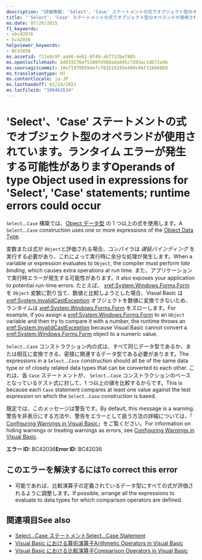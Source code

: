 ```yaml
---
description: "詳細情報: 'Select'、'Case' ステートメントの式でオブジェクト型のオペランドが使用されています。ランタイム エラーが発生する可能性があります"
title: "'Select'、'Case' ステートメントの式でオブジェクト型のオペランドが使用されています。ランタイム エラーが発生する可能性があります"
ms.date: 07/20/2015
f1_keywords:
- vbc42036
- bc42036
helpviewer_keywords:
- BC42036
ms.assetid: f11e9c9f-aa66-4eb1-8f49-abf713bef885
ms.openlocfilehash: bd819276ef5180f4568ada845c7d93ac1d672a4b
ms.sourcegitcommit: 10e719780594efc781b15295e499c66f316068b8
ms.translationtype: HT
ms.contentlocale: ja-JP
ms.lasthandoff: 02/14/2021
ms.locfileid: "100463534"
---
```

# <a name="operands-of-type-object-used-in-expressions-for-select-case-statements-runtime-errors-could-occur"></a><span data-ttu-id="7059b-103">'Select'、'Case' ステートメントの式でオブジェクト型のオペランドが使用されています。ランタイム エラーが発生する可能性があります</span><span class="sxs-lookup"><span data-stu-id="7059b-103">Operands of type Object used in expressions for 'Select', 'Case' statements; runtime errors could occur</span></span>

<span data-ttu-id="7059b-104">`Select`...`Case` 構築では、[Object データ型](../language-reference/data-types/object-data-type.md) の 1 つ以上の式を使用します。</span><span class="sxs-lookup"><span data-stu-id="7059b-104">A `Select`...`Case` construction uses one or more expressions of the [Object Data Type](../language-reference/data-types/object-data-type.md).</span></span>  
  
 <span data-ttu-id="7059b-105">変数または式が `Object`と評価される場合、コンパイラは *遅延バインディング* を実行する必要があり、これによって実行時に余分な処理が発生します。</span><span class="sxs-lookup"><span data-stu-id="7059b-105">When a variable or expression evaluates to `Object`, the compiler must perform *late binding*, which causes extra operations at run time.</span></span> <span data-ttu-id="7059b-106">また、アプリケーションで実行時エラーが発生する可能性があります。</span><span class="sxs-lookup"><span data-stu-id="7059b-106">It also exposes your application to potential run-time errors.</span></span> <span data-ttu-id="7059b-107">たとえば、 <xref:System.Windows.Forms.Form> を `Object` 変数に割り当て、数値と比較しようとした場合、Visual Basic は <xref:System.InvalidCastException> オブジェクトを数値に変換できないため、ランタイムは <xref:System.Windows.Forms.Form> をスローします。</span><span class="sxs-lookup"><span data-stu-id="7059b-107">For example, if you assign a <xref:System.Windows.Forms.Form> to an `Object` variable and then try to compare it with a number, the runtime throws an <xref:System.InvalidCastException> because Visual Basic cannot convert a <xref:System.Windows.Forms.Form> object to a numeric value.</span></span>  
  
 <span data-ttu-id="7059b-108">`Select`...`Case` コンストラクション内の式は、すべて同じデータ型であるか、または相互に変換できる、密接に関連するデータ型である必要があります。</span><span class="sxs-lookup"><span data-stu-id="7059b-108">The expressions in a `Select`...`Case` construction should all be of the same data type or of closely related data types that can be converted to each other.</span></span> <span data-ttu-id="7059b-109">これは、各 `Case` ステートメントが、 `Select`...`Case` コンストラクションのベースとなっているテスト式に対して、1 つ以上の値を比較するからです。</span><span class="sxs-lookup"><span data-stu-id="7059b-109">This is because each `Case` statement compares at least one value against the test expression on which the `Select`...`Case` construction is based.</span></span>  
  
 <span data-ttu-id="7059b-110">既定では、このメッセージは警告です。</span><span class="sxs-lookup"><span data-stu-id="7059b-110">By default, this message is a warning.</span></span> <span data-ttu-id="7059b-111">警告を非表示にする方法や、警告をエラーとして扱う方法の詳細については、「 [Configuring Warnings in Visual Basic](/visualstudio/ide/configuring-warnings-in-visual-basic)」をご覧ください。</span><span class="sxs-lookup"><span data-stu-id="7059b-111">For information on hiding warnings or treating warnings as errors, see [Configuring Warnings in Visual Basic](/visualstudio/ide/configuring-warnings-in-visual-basic).</span></span>  
  
 <span data-ttu-id="7059b-112">**エラー ID:** BC42036</span><span class="sxs-lookup"><span data-stu-id="7059b-112">**Error ID:** BC42036</span></span>  
  
## <a name="to-correct-this-error"></a><span data-ttu-id="7059b-113">このエラーを解決するには</span><span class="sxs-lookup"><span data-stu-id="7059b-113">To correct this error</span></span>  
  
- <span data-ttu-id="7059b-114">可能であれば、比較演算子の定義されているデータ型にすべての式が評価されるように調整します。</span><span class="sxs-lookup"><span data-stu-id="7059b-114">If possible, arrange all the expressions to evaluate to data types for which comparison operators are defined.</span></span>  
  
## <a name="see-also"></a><span data-ttu-id="7059b-115">関連項目</span><span class="sxs-lookup"><span data-stu-id="7059b-115">See also</span></span>

- [<span data-ttu-id="7059b-116">Select...Case ステートメント</span><span class="sxs-lookup"><span data-stu-id="7059b-116">Select...Case Statement</span></span>](../language-reference/statements/select-case-statement.md)
- [<span data-ttu-id="7059b-117">Visual Basic における算術演算子</span><span class="sxs-lookup"><span data-stu-id="7059b-117">Arithmetic Operators in Visual Basic</span></span>](../programming-guide/language-features/operators-and-expressions/arithmetic-operators.md)
- [<span data-ttu-id="7059b-118">Visual Basic における比較演算子</span><span class="sxs-lookup"><span data-stu-id="7059b-118">Comparison Operators in Visual Basic</span></span>](../programming-guide/language-features/operators-and-expressions/comparison-operators.md)
